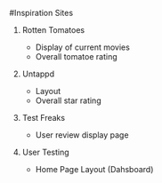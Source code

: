 #Inspiration Sites

1. Rotten Tomatoes
    * Display of current movies
    * Overall tomatoe rating

2. Untappd
    * Layout
    * Overall star rating

3. Test Freaks
    * User review display page

4. User Testing
    * Home Page Layout (Dahsboard)
